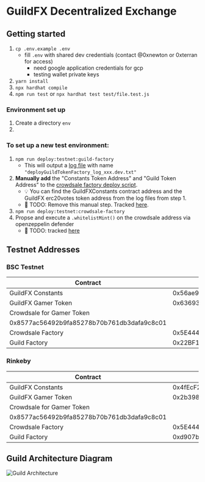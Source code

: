 # GuildFX Decentralized Exchange

## Getting started

1. `cp .env.example .env`
   - fill `.env` with shared dev credentials (contact @0xnewton or 0xterran for access)
     - need google application credentials for gcp
     - testing wallet private keys
2. `yarn install`
3. `npx hardhat compile`
4. `npm run test` or `npx hardhat test test/file.test.js`

### Environment set up

1. Create a directory `env`
2.

### To set up a new test environment:

1. `npm run deploy:testnet:guild-factory`
   - This will output a [log file](.scripts/logs/deployGuildFactory_log_1643490853248.dev.txt) with name `"deployGuildTokenFactory_log_xxx.dev.txt"`
2. **Manually add** the "Constants Token Address" and "Guild Token Address" to the [crowdsale factory deploy script](./scripts/deployCrowdSaleFactory.dev.ts).
   - 💡 You can find the GuildFXConstants contract address and the GuildFX erc20votes token address from the log files from step 1.
   - 📆 TODO: Remove this manual step. Tracked [here](https://linear.app/guildfx/issue/GUI-75/generalize-dev-deployment-proceedure).
3. `npm run deploy:testnet:crowdsale-factory`
4. Propse and execute a `.whitelistMint()` on the crowdsale address via openzeppelin defender
   - 📆 TODO: tracked [here](https://linear.app/guildfx/issue/GUI-77/successfully-propose-execute-and-document-a-whitelistmint-with-the)

## Testnet Addresses

### BSC Testnet

| Contract                                   | Address                                    |
| ------------------------------------------ | ------------------------------------------ |
| GuildFX Constants                          | 0x56ae9253E0311FfdEf27Aa53c8F8318D71b43699 |
| GuildFX Gamer Token                        | 0x63693bd1ba571035dde710ae2862e7f970fbe9dd |
| Crowdsale for Gamer Token                  |
| 0x8577ac56492b9fa85278b70b761db3dafa9c8c01 |
| Crowdsale Factory                          | 0x5E44410793AAEA932DD208CBf0277d2AA4c6Ae3D |
| Guild Factory                              | 0x22BF1dE40Ea175Ce7436ADA0eD8f89a85C0278cf |

### Rinkeby

| Contract                                   | Address                                    |
| ------------------------------------------ | ------------------------------------------ |
| GuildFX Constants                          | 0x4fEcF2CA1ec7d20D5a76298C8F7813DaAD54800e |
| GuildFX Gamer Token                        | 0x2b3985dc816085efc9ae3976cf83f9028b963c22 |
| Crowdsale for Gamer Token                  |
| 0x8577ac56492b9fa85278b70b761db3dafa9c8c01 |
| Crowdsale Factory                          | 0x5E44410793AAEA932DD208CBf0277d2AA4c6Ae3D |
| Guild Factory                              | 0xd907b3b186B8692803F21907557411E5023F9B4F |

## Guild Architecture Diagram

![Guild Architecture](https://user-images.githubusercontent.com/97712061/150672550-cf88525b-b097-4c43-8191-4702f3557daf.png)
